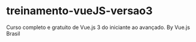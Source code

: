 # treinamento-vueJS-versao3
Curso completo e gratuito de Vue.js 3 do iniciante ao avançado. By Vue.js Brasil
